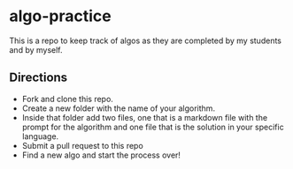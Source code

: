 # algo-practice

This is a repo to keep track of algos as they are completed by my students and by myself.




## Directions
- Fork and clone this repo.
- Create a new folder with the name of your algorithm.
- Inside that folder add two files, one that is a markdown file with the prompt for the algorithm and one file that is the solution in your specific language.
- Submit a pull request to this repo
- Find a new algo and start the process over!

